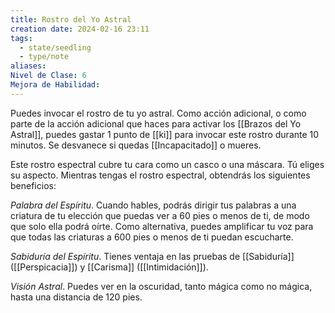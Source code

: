 ```yaml
---
title: Rostro del Yo Astral
creation date: 2024-02-16 23:11
tags:
  - state/seedling
  - type/note
aliases: 
Nivel de Clase: 6
Mejora de Habilidad:
---
```

Puedes invocar el rostro de tu yo astral. Como acción adicional, o como parte de la acción adicional que haces para activar los [[Brazos del Yo Astral]], puedes gastar 1 punto de [[ki]] para invocar este rostro durante 10 minutos. Se desvanece si quedas [[Incapacitado]] o mueres.

Este rostro espectral cubre tu cara como un casco o una máscara. Tú eliges su aspecto.
Mientras tengas el rostro espectral, obtendrás los siguientes beneficios:

*Palabra del Espíritu*. Cuando hables, podrás dirigir tus palabras a una criatura de tu elección que
puedas ver a 60 pies o menos de ti, de modo que solo ella podrá oírte. Como alternativa, puedes
amplificar tu voz para que todas las criaturas a 600 pies o menos de ti puedan escucharte.

*Sabiduría del Espíritu*. Tienes ventaja en las pruebas de [[Sabiduría]] ([[Perspicacia]]) y [[Carisma]]
([[Intimidación]]).

*Visión Astral*. Puedes ver en la oscuridad, tanto mágica como no mágica, hasta una distancia de 120 pies.


